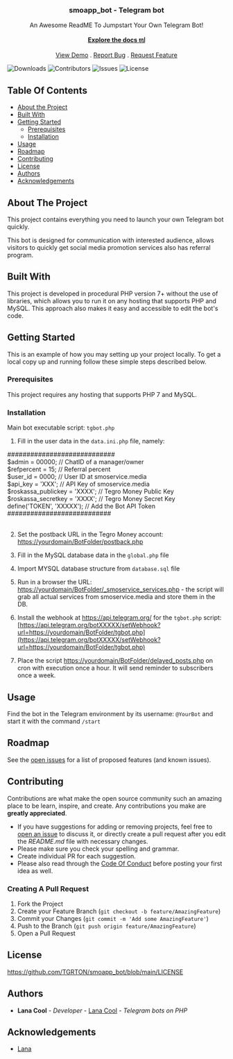 <br/>
<p align="center">

  <h3 align="center">smoapp_bot - Telegram bot</h3>

  <p align="center">
    An Awesome ReadME To Jumpstart Your Own Telegram Bot!
    <br/>
    <br/>
    <a href="https://github.com/TGRTON/smoapp_bot"><strong>Explore the docs ยป</strong></a>
    <br/>
    <br/>
    <a href="https://github.com/TGRTON/smoapp_bot">View Demo</a>
    .
    <a href="https://github.com/TGRTON/smoapp_bot/issues">Report Bug</a>
    .
    <a href="https://github.com/TGRTON/smoapp_bot/issues">Request Feature</a>
  </p>
</p>

![Downloads](https://img.shields.io/github/downloads/TGRTON/smoapp_bot/total) ![Contributors](https://img.shields.io/github/contributors/TGRTON/smoapp_bot?color=dark-green) ![Issues](https://img.shields.io/github/issues/TGRTON/smoapp_bot) ![License](https://img.shields.io/github/license/TGRTON/smoapp_bot) 

## Table Of Contents

* [About the Project](#about-the-project)
* [Built With](#built-with)
* [Getting Started](#getting-started)
  * [Prerequisites](#prerequisites)
  * [Installation](#installation)
* [Usage](#usage)
* [Roadmap](#roadmap)
* [Contributing](#contributing)
* [License](#license)
* [Authors](#authors)
* [Acknowledgements](#acknowledgements)

## About The Project

This project contains everything you need to launch your own Telegram bot quickly.

This bot is designed for communication with interested audience, allows visitors to quickly get social media promotion services also has referral program.

## Built With

This project is developed in procedural PHP version 7+ without the use of libraries, which allows you to run it on any hosting that supports PHP and MySQL. This approach also makes it easy and accessible to edit the bot's code. 

## Getting Started

This is an example of how you may setting up your project locally.
To get a local copy up and running follow these simple steps described below.

### Prerequisites

This project requires any hosting that supports PHP 7 and MySQL. 

### Installation

Main bot executable script: `tgbot.php`

1) Fill in the user data in the `data.ini.php` file, namely:

############################<br/>
$admin = 00000; //   ChatID of a manager/owner<br/>
$refpercent = 15; // Referral percent<br/>
$user_id = 0000; // User ID at smoservice.media<br/>
$api_key = 'XXX'; // API Key of smoservice.media<br/>
$roskassa_publickey = 'XXXX'; // Tegro Money Public Key<br/>
$roskassa_secretkey = 'XXXX'; // Tegro Money Secret Key<br/>
define('TOKEN', 'XXXXX'); // Add the Bot API Token<br/>
###########################<br/><br/>

2) Set the postback URL in the Tegro Money account: [https://yourdomain/BotFolder/postback.php](https://yourdomain/BotFolder/postback.php)

3) Fill in the MySQL database data in the `global.php` file

4) Import MYSQL database structure from `database.sql` file

5) Run in a browser the URL: [https://yourdomain/BotFolder/_smoservice_services.php](https://yourdomain/BotFolder/_smoservice_services.php) - the script will grab all actual services from smoservice.media and store them in the DB.

6) Install the webhook at https://api.telegram.org/ for the `tgbot.php` script:
[https://api.telegram.org/botXXXXX/setWebhook?url=https://yourdomain/BotFolder/tgbot.php](https://api.telegram.org/botXXXXX/setWebhook?url=https://yourdomain/BotFolder/tgbot.php)

7) Place the script [https://yourdomain/BotFolder/delayed_posts.php](https://yourdomain/BotFolder/delayed_posts.php) on cron with execution once a hour. It will send reminder to subscribers once a week.


## Usage

Find the bot in the Telegram environment by its username: `@YourBot` and start it with the command `/start`

## Roadmap

See the [open issues](https://github.com/TGRTON/smoapp_bot/issues) for a list of proposed features (and known issues).

## Contributing

Contributions are what make the open source community such an amazing place to be learn, inspire, and create. Any contributions you make are **greatly appreciated**.
* If you have suggestions for adding or removing projects, feel free to [open an issue](https://github.com/TGRTON/smoapp_bot/issues/new) to discuss it, or directly create a pull request after you edit the *README.md* file with necessary changes.
* Please make sure you check your spelling and grammar.
* Create individual PR for each suggestion.
* Please also read through the [Code Of Conduct](https://github.com/TGRTON/smoapp_bot/blob/main/CODE_OF_CONDUCT.md) before posting your first idea as well.

### Creating A Pull Request

1. Fork the Project
2. Create your Feature Branch (`git checkout -b feature/AmazingFeature`)
3. Commit your Changes (`git commit -m 'Add some AmazingFeature'`)
4. Push to the Branch (`git push origin feature/AmazingFeature`)
5. Open a Pull Request

## License

https://github.com/TGRTON/smoapp_bot/blob/main/LICENSE

## Authors

* **Lana Cool** - *Developer* - [Lana Cool](https://github.com/lana4cool/) - *Telegram bots on PHP*

## Acknowledgements

* [Lana](https://github.com/lana4cool/)
